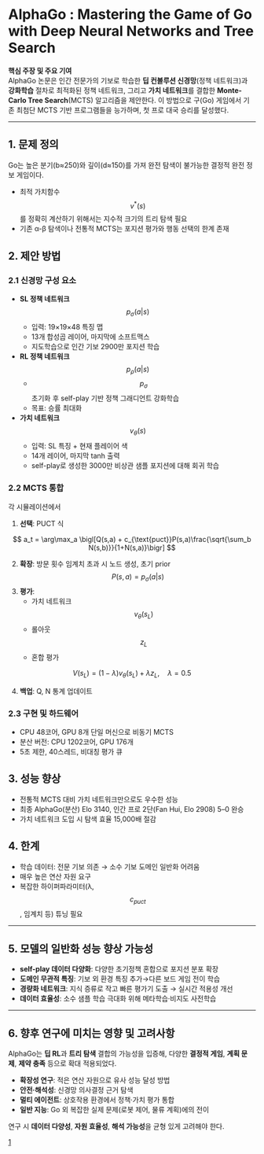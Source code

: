 # AlphaGo : Mastering the Game of Go with Deep Neural Networks and Tree Search

**핵심 주장 및 주요 기여**  
AlphaGo 논문은 인간 전문가의 기보로 학습한 **딥 컨볼루션 신경망**(정책 네트워크)과 **강화학습** 절차로 최적화된 정책 네트워크, 그리고 **가치 네트워크**를 결합한 **Monte-Carlo Tree Search**(MCTS) 알고리즘을 제안한다. 이 방법으로 구(Go) 게임에서 기존 최첨단 MCTS 기반 프로그램들을 능가하며, 첫 프로 대국 승리를 달성했다.

***

## 1. 문제 정의  
Go는 높은 분기(b≈250)와 깊이(d≈150)를 가져 완전 탐색이 불가능한 결정적 완전 정보 게임이다.  
- 최적 가치함수 $$v^*(s)$$를 정확히 계산하기 위해서는 지수적 크기의 트리 탐색 필요  
- 기존 α-β 탐색이나 전통적 MCTS는 포지션 평가와 행동 선택의 한계 존재  

## 2. 제안 방법  
### 2.1 신경망 구성 요소  
- **SL 정책 네트워크** $$p_\sigma(a|s)$$  
  - 입력: 19×19×48 특징 맵  
  - 13개 합성곱 레이어, 마지막에 소프트맥스  
  - 지도학습으로 인간 기보 2900만 포지션 학습  
- **RL 정책 네트워크** $$p_\rho(a|s)$$  
  - $$p_\sigma$$ 초기화 후 self-play 기반 정책 그래디언트 강화학습  
  - 목표: 승률 최대화  
- **가치 네트워크** $$v_\theta(s)$$  
  - 입력: SL 특징 + 현재 플레이어 색  
  - 14개 레이어, 마지막 tanh 출력  
  - self-play로 생성한 3000만 비상관 샘플 포지션에 대해 회귀 학습  

### 2.2 MCTS 통합  
각 시뮬레이션에서  
1. **선택**: PUCT 식  

$$
     a_t = \arg\max_a \bigl[Q(s,a) + c_{\text{puct}}P(s,a)\frac{\sqrt{\sum_b N(s,b)}}{1+N(s,a)}\bigr]
   $$  

2. **확장**: 방문 횟수 임계치 초과 시 노드 생성, 초기 prior $$P(s,a)=p_\sigma(a|s)$$  
3. **평가**:  
   - 가치 네트워크 $$v_\theta(s_L)$$  
   - 롤아웃 $$z_L$$  
   - 혼합 평가  

$$
       V(s_L) = (1-\lambda)v_\theta(s_L) + \lambda z_L,\quad \lambda=0.5
     $$  

4. **백업**: Q, N 통계 업데이트  

### 2.3 구현 및 하드웨어  
- CPU 48코어, GPU 8개 단일 머신으로 비동기 MCTS  
- 분산 버전: CPU 1202코어, GPU 176개  
- 5초 제한, 40스레드, 비대칭 평가 큐  

## 3. 성능 향상  
- 전통적 MCTS 대비 가치 네트워크만으로도 우수한 성능  
- 최종 AlphaGo(분산) Elo 3140, 인간 프로 2단(Fan Hui, Elo 2908) 5–0 완승  
- 가치 네트워크 도입 시 탐색 효율 15,000배 절감  

## 4. 한계  
- 학습 데이터: 전문 기보 의존 → 소수 기보 도메인 일반화 어려움  
- 매우 높은 연산 자원 요구  
- 복잡한 하이퍼파라미터(λ, $$c_{puct}$$, 임계치 등) 튜닝 필요  

***

## 5. 모델의 일반화 성능 향상 가능성  
- **self-play 데이터 다양화**: 다양한 초기정책 혼합으로 포지션 분포 확장  
- **도메인 무관적 특징**: 기보 외 환경 특징 추가→다른 보드 게임 전이 학습  
- **경량화 네트워크**: 지식 증류로 작고 빠른 평가기 도출 → 실시간 적용성 개선  
- **데이터 효율성**: 소수 샘플 학습 극대화 위해 메타학습·비지도 사전학습  

***

## 6. 향후 연구에 미치는 영향 및 고려사항  
AlphaGo는 **딥 RL**과 **트리 탐색** 결합의 가능성을 입증해, 다양한 **결정적 게임**, **계획 문제**, **제약 충족** 등으로 확대 적용되었다.  
- **확장성 연구**: 적은 연산 자원으로 유사 성능 달성 방법  
- **안전·해석성**: 신경망 의사결정 근거 탐색  
- **멀티 에이전트**: 상호작용 환경에서 정책·가치 평가 통합  
- **일반 지능**: Go 외 복잡한 실제 문제(로봇 제어, 물류 계획)에의 전이  

연구 시 **데이터 다양성**, **자원 효율성**, **해석 가능성**을 균형 있게 고려해야 한다.

[1](https://ppl-ai-file-upload.s3.amazonaws.com/web/direct-files/attachments/22370781/61589155-32fb-4ce4-b335-497af5ecc078/nature16961.pdf)

